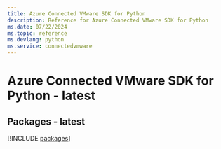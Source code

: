 ```yaml
---
title: Azure Connected VMware SDK for Python
description: Reference for Azure Connected VMware SDK for Python
ms.date: 07/22/2024
ms.topic: reference
ms.devlang: python
ms.service: connectedvmware
---
```

# Azure Connected VMware SDK for Python - latest
## Packages - latest
[!INCLUDE [packages](connected-vmware-index.md)]